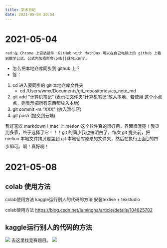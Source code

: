 ```yaml
---
title: 学术日记
date: 2021-05-04 20:54
---
```


# 2021-05-04
`red:在 Chrome 上安装插件：GitHub with MathJax 可以在自己电脑上的 github 上看到数学公式，公式内加粗命令\pmb{}就可以用了。`
- 怎么把本地仓库同步到 github 上？
- 答：
1. cd 进入要同步的 git 本地仓库文件夹
    - cd /Users/wmx/Documents/git_repositories/cs_note_md
2. git add “计算机笔记” (表示把文件夹“计算机笔记”放入本地，若使用.这个小点点，则表示把所有东西都放入本地)
3. git commit  -m “XXX” (放入暂存区)
4. git push (提交到云端)

我好喜欢 markdown！mac 上 metion 这个软件真的很好用，界面很漂亮！我货比多家，终于选择了它！！！git 的同步我也搞明白了，每次 git 提交前，把 metion 本地文件拷贝覆盖到 git 本地仓库原来的文件夹，然后在执行上面👆的四步即可。啊！真好啊！

# 2021-05-08
## colab 使用方法
colab使用方法
kaggle运行别人的代码的方法
安装texlive + texstudio

colab使用方法
https://blog.csdn.net/lumingha/article/details/104825702

## kaggle运行别人的代码的方法
![](./_image/2021-05-08/截图.png)
去这里找竞赛题目。
![](./_image/2021-05-08/截图-2.png)
